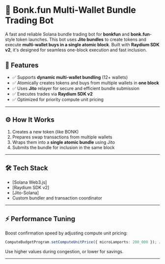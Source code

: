 # 🐶 Bonk.fun Multi-Wallet Bundle Trading Bot

A fast and reliable Solana bundle trading bot for **bonkfun** and **bonk.fun**-style token launches. This bot uses **Jito bundles** to create tokens and execute **multi-wallet buys in a single atomic block**. Built with **Raydium SDK v2**, it's designed for seamless one-block execution and fast inclusion.

## 🚀 Features

- ✅ Supports **dynamic multi-wallet bundling** (12+ wallets)
- ✅ Atomically creates tokens and buys from multiple wallets in **one block**
- ✅ Uses **Jito** relayer for secure and efficient bundle submission
- ✅ Executes trades via **Raydium SDK v2**
- ✅ Optimized for priority compute unit pricing

---

## ⚙️ How It Works

1. Creates a new token (like BONK)
2. Prepares swap transactions from multiple wallets
3. Wraps them into a **single atomic bundle** using Jito
4. Submits the bundle for inclusion in the same block

---

## 🛠 Tech Stack

- [Solana Web3.js]
- [Raydium SDK v2]
- [Jito-Solana]
- Custom bundler and transaction coordinator

---

## ⚡ Performance Tuning

Boost confirmation speed by adjusting compute unit pricing:

```ts
ComputeBudgetProgram.setComputeUnitPrice({ microLamports: 200_000 }); // High priority
```

Use higher values during congestion, or lower for savings.

---
